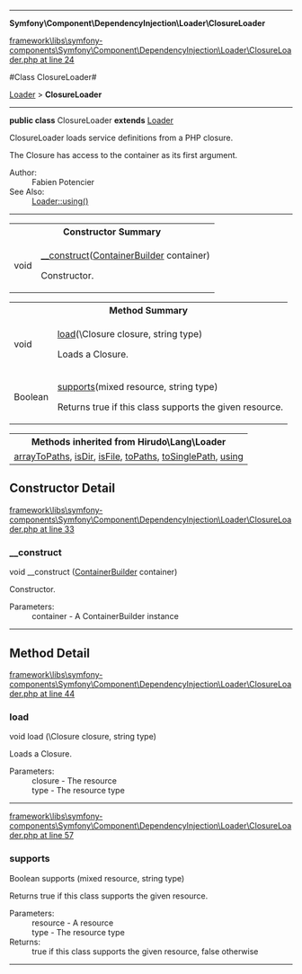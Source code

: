 

- - -

**Symfony\Component\DependencyInjection\Loader\ClosureLoader**


<a href="https://github.com/JeyDotC/Hirudo/blob/master/framework/libs/symfony-components/Symfony/Component/DependencyInjection/Loader/ClosureLoader.php#L24" target='_blank'>framework\libs\symfony-components\Symfony\Component\DependencyInjection\Loader\ClosureLoader.php at line 24</a>

#Class ClosureLoader#

<a href="https://github.com/JeyDotC/Hirudo-docs/blob/master/Hirudo/Lang/Loader.md">Loader</a>
 &gt; **ClosureLoader**




- - -

<p><strong>public  class</strong> <span>ClosureLoader</span>
<strong>extends</strong> <a href="https://github.com/JeyDotC/Hirudo-docs/blob/master/Hirudo/Lang/Loader.md">Loader</a>

</p>

<div class="comment" id="overview_description"><p>ClosureLoader loads service definitions from a PHP closure.</p><p>The Closure has access to the container as its first argument.</p></div>

<dl>
<dt>Author:</dt>
<dd>Fabien Potencier <fabien@symfony.com></dd>
<dt>See Also:</dt>
<dd><a href="../../../../hirudo/lang/loader.html#using()">Loader::using()</a></dd>
</dl>


<hr />

<table id="summary_constructor">
<tr><th colspan="2">Constructor Summary</th></tr>
<tr>
<td><span class='k'></span> <span class='nx'>void</span></td>
<td class="description"><p class="name"><a href="#__construct">__construct</a>(<a href="https://github.com/JeyDotC/Hirudo-docs/blob/master/Symfony/Component/DependencyInjection/ContainerBuilder.md">ContainerBuilder</a> container)</p><p class="description">Constructor.</p></td>
</tr>
</table>

<table id="summary_method">
<tr><th colspan="2">Method Summary</th></tr>
<tr>
<td><span class='k'></span> <span class='nx'>void</span></td>
<td class="description"><p class="name"><a href="#load">load</a>(\Closure closure, string type)</p><p class="description">Loads a Closure.</p></td>
</tr>
<tr>
<td><span class='k'></span> <span class='nx'>Boolean</span></td>
<td class="description"><p class="name"><a href="#supports">supports</a>(mixed resource, string type)</p><p class="description">Returns true if this class supports the given resource.</p></td>
</tr>
</table>

<table class="inherit">
<tr><th colspan="2">Methods inherited from Hirudo\Lang\Loader</th></tr>
<tr><td><a href="https://github.com/JeyDotC/Hirudo-docs/blob/master/Hirudo/Lang/Loader.md#arraytopaths">arrayToPaths</a>, <a href="https://github.com/JeyDotC/Hirudo-docs/blob/master/Hirudo/Lang/Loader.md#isdir">isDir</a>, <a href="https://github.com/JeyDotC/Hirudo-docs/blob/master/Hirudo/Lang/Loader.md#isfile">isFile</a>, <a href="https://github.com/JeyDotC/Hirudo-docs/blob/master/Hirudo/Lang/Loader.md#topaths">toPaths</a>, <a href="https://github.com/JeyDotC/Hirudo-docs/blob/master/Hirudo/Lang/Loader.md#tosinglepath">toSinglePath</a>, <a href="https://github.com/JeyDotC/Hirudo-docs/blob/master/Hirudo/Lang/Loader.md#using">using</a></td></tr></table>

<h2 id="detail_method">Constructor Detail</h2>

<a href="https://github.com/JeyDotC/Hirudo/blob/master/framework/libs/symfony-components/Symfony/Component/DependencyInjection/Loader/ClosureLoader.php#L33" target='_blank'>framework\libs\symfony-components\Symfony\Component\DependencyInjection\Loader\ClosureLoader.php at line 33</a>

<h3 id="__construct">__construct</h3>
<span class='k'></span> <span class='nx'>void</span> <span class='nf'>__construct</span> (<a href="https://github.com/JeyDotC/Hirudo-docs/blob/master/Symfony/Component/DependencyInjection/ContainerBuilder.md">ContainerBuilder</a> container)

<div class="details">
<p>Constructor.</p><dl>
<dt>Parameters:</dt>
<dd>container - A ContainerBuilder instance</dd>
</dl>

</div>

- - -

<h2 id="detail_method">Method Detail</h2>

<a href="https://github.com/JeyDotC/Hirudo/blob/master/framework/libs/symfony-components/Symfony/Component/DependencyInjection/Loader/ClosureLoader.php#L44" target='_blank'>framework\libs\symfony-components\Symfony\Component\DependencyInjection\Loader\ClosureLoader.php at line 44</a>

<h3 id="load()">load</h3>
<span class='k'></span> <span class='nx'>void</span> <span class='nf'>load</span> (\Closure closure, string type)

<div class="details">
<p>Loads a Closure.</p><dl>
<dt>Parameters:</dt>
<dd>closure - The resource</dd>
<dd>type - The resource type</dd>
</dl>

</div>

- - -


<a href="https://github.com/JeyDotC/Hirudo/blob/master/framework/libs/symfony-components/Symfony/Component/DependencyInjection/Loader/ClosureLoader.php#L57" target='_blank'>framework\libs\symfony-components\Symfony\Component\DependencyInjection\Loader\ClosureLoader.php at line 57</a>

<h3 id="supports()">supports</h3>
<span class='k'></span> <span class='nx'>Boolean</span> <span class='nf'>supports</span> (mixed resource, string type)

<div class="details">
<p>Returns true if this class supports the given resource.</p><dl>
<dt>Parameters:</dt>
<dd>resource - A resource</dd>
<dd>type - The resource type</dd>
<dt>Returns:</dt>
<dd>true if this class supports the given resource, false otherwise</dd>
</dl>

</div>

- - -

